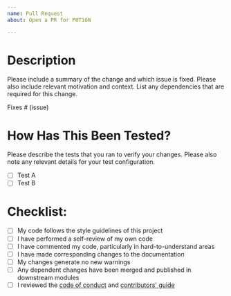 ```yaml
---
name: Pull Request
about: Open a PR for P0T1ON

---
```


# Description

Please include a summary of the change and which issue is fixed. Please also include relevant motivation and context. List any dependencies that are required for this change.

Fixes # (issue)

# How Has This Been Tested?

Please describe the tests that you ran to verify your changes. Please also note any relevant details for your test configuration.

- [ ] Test A
- [ ] Test B

# Checklist:

- [ ] My code follows the style guidelines of this project
- [ ] I have performed a self-review of my own code
- [ ] I have commented my code, particularly in hard-to-understand areas
- [ ] I have made corresponding changes to the documentation
- [ ] My changes generate no new warnings
- [ ] Any dependent changes have been merged and published in downstream modules
- [ ] I reviewed the [code of conduct](https://github.com/quadratic-funding/mpc-phase2-suite/blob/dev/CODE_OF_CONDUCT.md) and [contributors' guide](https://github.com/quadratic-funding/mpc-phase2-suite/blob/dev/CONTRIBUTING.md)